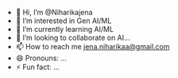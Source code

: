 - 👋 Hi, I’m @Niharikajena
- 👀 I’m interested in Gen AI/ML
- 🌱 I’m currently learning AI/ML
- 💞️ I’m looking to collaborate on AI...
- 📫 How to reach me jena.niharikaa@gmail.com
- 😄 Pronouns: ...
- ⚡ Fun fact: ...

<!---
Niharikajena/Niharikajena is a ✨ special ✨ repository because its `README.md` (this file) appears on your GitHub profile.
You can click the Preview link to take a look at your changes.
--->
